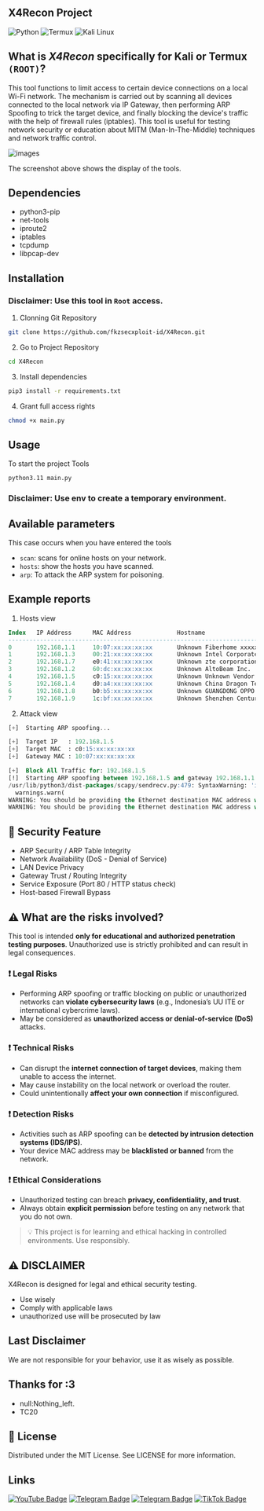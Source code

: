## X4Recon Project
![Python](https://img.shields.io/badge/Code-Python-blue?style=flat&logo=python&logoColor=white)
![Termux](https://img.shields.io/badge/Platform-Termux-brightgreen?style=flat&logo=android&logoColor=white)
![Kali Linux](https://img.shields.io/badge/Platform-Kali_Linux-black?style=flat&logo=kalilinux&logoColor=white)

## What is ***X4Recon*** specifically for Kali or Termux `(ROOT)`?
This tool functions to limit access to certain device connections on a local Wi-Fi network. The mechanism is carried out by scanning all devices connected to the local network via IP Gateway, then performing ARP Spoofing to trick the target device, and finally blocking the device's traffic with the help of firewall rules (iptables). This tool is useful for testing network security or education about MITM (Man-In-The-Middle) techniques and network traffic control.

![images](https://files.catbox.moe/1lhugo.png)

The screenshot above shows the display of the tools.

## Dependencies
- python3-pip
- net-tools 
- iproute2 
- iptables 
- tcpdump 
- libpcap-dev

## Installation
### Disclaimer: Use this tool in `Root` access.

1. Clonning Git Repository
```bash
git clone https://github.com/fkzsecxploit-id/X4Recon.git
```

2. Go to Project Repository
```bash
cd X4Recon
```

3. Install dependencies
```bash
pip3 install -r requirements.txt
```

4. Grant full access rights
```bash
chmod +x main.py
```

## Usage
To start the project Tools

```bash
python3.11 main.py
```

### Disclaimer: Use env to create a temporary environment.

## Available parameters
This case occurs when you have entered the tools

- `scan`: scans for online hosts on your network.
- `hosts`: show the hosts you have scanned.
- `arp`: To attack the ARP system for poisoning.

## Example reports

1. Hosts view
```sql
Index   IP Address      MAC Address             Hostname                Vendor
----------------------------------------------------------------------------------------------------
0       192.168.1.1     10:07:xx:xx:xx:xx       Unknown Fiberhome xxxxxxxxxx Technologies Co.,LTD
1       192.168.1.3     00:21:xx:xx:xx:xx       Unknown Intel Corporate
2       192.168.1.7     e0:41:xx:xx:xx:xx       Unknown zte corporation
3       192.168.1.2     60:dc:xx:xx:xx:xx       Unknown AltoBeam Inc.
4       192.168.1.5     c0:15:xx:xx:xx:xx       Unknown Unknown Vendor
5       192.168.1.4     d0:a4:xx:xx:xx:xx       Unknown China Dragon Technology Limited
6       192.168.1.8     b0:b5:xx:xx:xx:xx       Unknown GUANGDONG OPPO MOBILE TELECOMMUNICATIONS CORP.,LTD
7       192.168.1.9     1c:bf:xx:xx:xx:xx       Unknown Shenzhen Century Xinyang Technology Co., Ltd
```

2. Attack view
```sql
[+]  Starting ARP spoofing...

[+]  Target IP   : 192.168.1.5
[+]  Target MAC  : c0:15:xx:xx:xx:xx
[+]  Gateway MAC : 10:07:xx:xx:xx:xx

[+]  Block All Traffic for: 192.168.1.5
[!]  Starting ARP spoofing between 192.168.1.5 and gateway 192.168.1.1...
/usr/lib/python3/dist-packages/scapy/sendrecv.py:479: SyntaxWarning: 'iface' has no effect on L3 I/O send(). For multicast/link-local see https://scapy.readthedocs.io/en/latest/usage.html#multicast
  warnings.warn(
WARNING: You should be providing the Ethernet destination MAC address when sending an is-at ARP.
WARNING: You should be providing the Ethernet destination MAC address when sending an is-at ARP.
```

## 🔐 Security Feature 
- ARP Security / ARP Table Integrity
- Network Availability (DoS - Denial of Service)
- LAN Device Privacy
- Gateway Trust / Routing Integrity
- Service Exposure (Port 80 / HTTP status check)
- Host-based Firewall Bypass

## ⚠️ What are the risks involved?

This tool is intended **only for educational and authorized penetration testing purposes**. Unauthorized use is strictly prohibited and can result in legal consequences.

### ❗ Legal Risks
- Performing ARP spoofing or traffic blocking on public or unauthorized networks can **violate cybersecurity laws** (e.g., Indonesia’s UU ITE or international cybercrime laws).
- May be considered as **unauthorized access or denial-of-service (DoS)** attacks.

### ❗ Technical Risks
- Can disrupt the **internet connection of target devices**, making them unable to access the internet.
- May cause instability on the local network or overload the router.
- Could unintentionally **affect your own connection** if misconfigured.

### ❗ Detection Risks
- Activities such as ARP spoofing can be **detected by intrusion detection systems (IDS/IPS)**.
- Your device MAC address may be **blacklisted or banned** from the network.

### ❗ Ethical Considerations
- Unauthorized testing can breach **privacy, confidentiality, and trust**.
- Always obtain **explicit permission** before testing on any network that you do not own.

> 💡 This project is for learning and ethical hacking in controlled environments. Use responsibly.

## ⚠️ DISCLAIMER
X4Recon is designed for legal and ethical security testing.
- Use wisely
- Comply with applicable laws
- unauthorized use will be prosecuted by law

## Last Disclaimer
We are not responsible for your behavior, use it as wisely as possible.

## Thanks for :3
- null:Nothing_left.
- TC20

## 📜 License
Distributed under the MIT License. See LICENSE for more information.

## Links
[![YouTube Badge](https://img.shields.io/static/v1?label=|&message=YouTube&color=red&style=for-the-badge&logo=youtube&logoColor=white)](https://youtube.com/@fkzz_id?si=2iKh-_gak2JPjffW) [![Telegram Badge](https://img.shields.io/static/v1?label=|&message=Telegram&color=lightblue&style=for-the-badge&logo=telegram&logoColor=white)](https://t.me/dlp46sec) [![Telegram Badge](https://img.shields.io/static/v1?label=|&message=Telegram2&color=lightblue&style=for-the-badge&logo=telegram&logoColor=white)](https://t.me/noxleviathan404) [![TikTok Badge](https://img.shields.io/static/v1?label=|&message=TikTok&color=Gray&style=for-the-badge&logo=tiktok&logoColor=white)](https://tiktok.com/@fkzsec.id)
  
